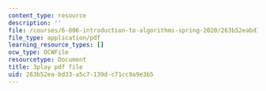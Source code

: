 ```yaml
---
content_type: resource
description: ''
file: /courses/6-006-introduction-to-algorithms-spring-2020/263b52eabd33a5c7139dc71cc9a9e3b5_5cF5Bgv59Sc.pdf
file_type: application/pdf
learning_resource_types: []
ocw_type: OCWFile
resourcetype: Document
title: 3play pdf file
uid: 263b52ea-bd33-a5c7-139d-c71cc9a9e3b5
---
```

